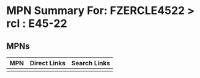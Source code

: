 



# MPN Summary For: FZERCLE4522 > rcl : E45-22

## MPNs
  

|MPN|Direct Links|Search Links|
| :--- | :--- | :--- |
||||
